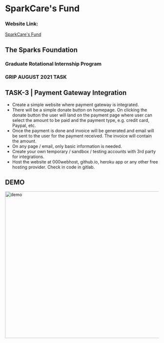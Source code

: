 # SparkCare's Fund

### Website Link:

<a href="https://adarshn7.github.io/SparkCares-Fund/" target="_blank">SparkCare's Fund </a>

## The Sparks Foundation

### Graduate Rotational Internship Program

### GRIP AUGUST 2021 TASK

## TASK-3 | Payment Gateway Integration

- Create a simple website where payment gateway is integrated.
- There will be a simple donate button on homepage. On clicking the donate button the user will land on the payment page where user can select the amount to be paid and the payment type, e.g. credit card, Paypal, etc.
- Once the payment is done and invoice will be generated and email will be sent to the user for the payment received. The invoice will contain the amount.
- On any page / email, only basic information is needed.
- Create your own temporary / sandbox / testing accounts with 3rd party for integrations.
- Host the website at 000webhost, github.io, heroku app or any other free hosting provider. Check in code in gitlab.

## DEMO

<img src="assets/img/demo.gif" alt="demo" width="854" height="480">
